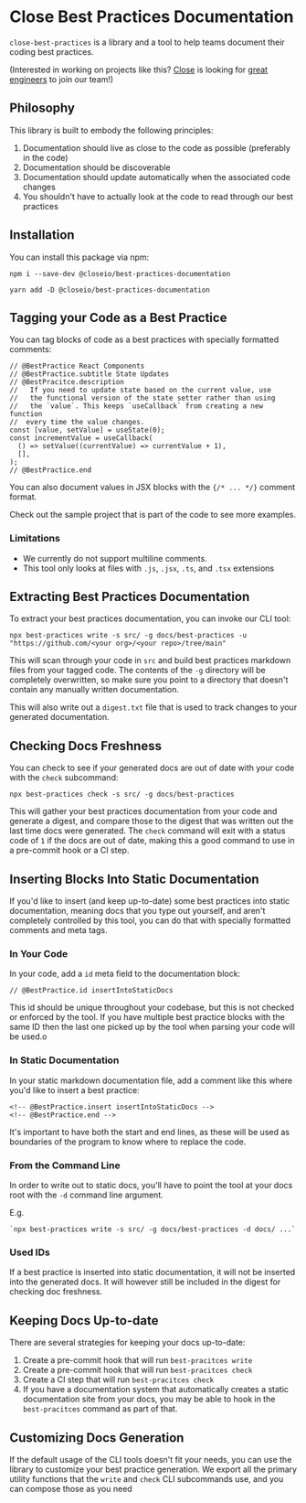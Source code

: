 # Close Best Practices Documentation

`close-best-practices` is a library and a tool to help teams document their
coding best practices.

(Interested in working on projects like this? [Close](https://www.close.com) is
looking for [great engineers](https://jobs.close.com) to join our team!)

## Philosophy

This library is built to embody the following principles:

1. Documentation should live as close to the code as possible (preferably in the
   code)
2. Documentation should be discoverable
3. Documentation should update automatically when the associated code changes
4. You shouldn't have to actually look at the code to read through our best
   practices

## Installation

You can install this package via npm:

    npm i --save-dev @closeio/best-practices-documentation

    yarn add -D @closeio/best-practices-documentation

## Tagging your Code as a Best Practice

You can tag blocks of code as a best practices with specially formatted
comments:

```tsx
// @BestPractice React Components
// @BestPractice.subtitle State Updates
// @BestPracitce.description
//   If you need to update state based on the current value, use
//   the functional version of the state setter rather than using
//   the `value`. This keeps `useCallback` from creating a new function
//  every time the value changes.
const [value, setValue] = useState(0);
const incrementValue = useCallback(
  () => setValue((currentValue) => currentValue + 1),
  [],
);
// @BestPractice.end
```

You can also document values in JSX blocks with the `{/* ... */}` comment
format.

Check out the sample project that is part of the code to see more examples.

### Limitations

- We currently do not support multiline comments.
- This tool only looks at files with `.js`, `.jsx`, `.ts`, and `.tsx` extensions

## Extracting Best Practices Documentation

To extract your best practices documentation, you can invoke our CLI tool:

    npx best-practices write -s src/ -g docs/best-practices -u "https://github.com/<your org>/<your repo>/tree/main"

This will scan through your code in `src` and build best practices markdown
files from your tagged code. The contents of the `-g` directory will be
completely overwritten, so make sure you point to a directory that doesn't
contain any manually written documentation.

This will also write out a `digest.txt` file that is used to track changes to
your generated documentation.

## Checking Docs Freshness

You can check to see if your generated docs are out of date with your code with
the `check` subcommand:

    npx best-practices check -s src/ -g docs/best-practices

This will gather your best practices documentation from your code and generate a
digest, and compare those to the digest that was written out the last time docs
were generated. The `check` command will exit with a status code of `1` if the
docs are out of date, making this a good command to use in a pre-commit hook or
a CI step.

## Inserting Blocks Into Static Documentation

If you'd like to insert (and keep up-to-date) some best practices into static
documentation, meaning docs that you type out yourself, and aren't completely
controlled by this tool, you can do that with specially formatted comments and
meta tags.

### In Your Code

In your code, add a `id` meta field to the documentation block:

    // @BestPractice.id insertIntoStaticDocs

This id should be unique throughout your codebase, but this is not checked or
enforced by the tool. If you have multiple best practice blocks with the same ID
then the last one picked up by the tool when parsing your code will be used.o

### In Static Documentation

In your static markdown documentation file, add a comment like this where you'd
like to insert a best practice:

    <!-- @BestPractice.insert insertIntoStaticDocs -->
    <!-- @BestPractice.end -->

It's important to have both the start and end lines, as these will be used as
boundaries of the program to know where to replace the code.

### From the Command Line

In order to write out to static docs, you'll have to point the tool at your docs
root with the `-d` command line argument.

E.g.

    `npx best-practices write -s src/ -g docs/best-practices -d docs/ ...`

### Used IDs

If a best practice is inserted into static documentation, it will not be
inserted into the generated docs. It will however still be included in the
digest for checking doc freshness.

## Keeping Docs Up-to-date

There are several strategies for keeping your docs up-to-date:

1. Create a pre-commit hook that will run `best-pracitces write`
2. Create a pre-commit hook that will run `best-pracitces check`
3. Create a CI step that will run `best-pracitces check`
4. If you have a documentation system that automatically creates a static
   documentation site from your docs, you may be able to hook in the
   `best-pracitces` command as part of that.

## Customizing Docs Generation

If the default usage of the CLI tools doesn't fit your needs, you can use the
library to customize your best practice generation. We export all the primary
utility functions that the `write` and `check` CLI subcommands use, and you can
compose those as you need
